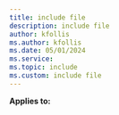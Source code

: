 ```yaml
---
title: include file
description: include file
author: kfollis
ms.author: kfollis
ms.date: 05/01/2024
ms.service:
ms.topic: include
ms.custom: include file
---
```

  **Applies to:**
